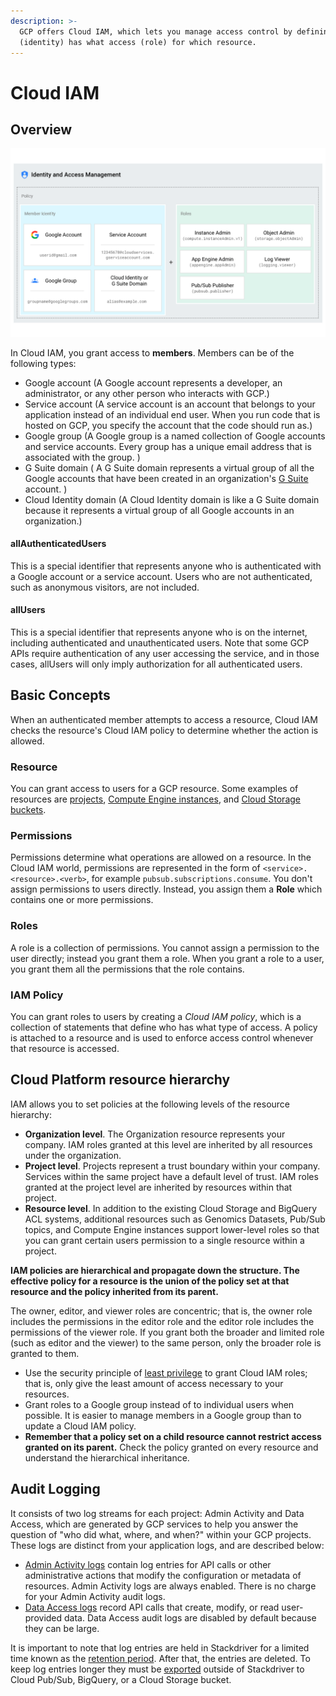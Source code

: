 ```yaml
---
description: >-
  GCP offers Cloud IAM, which lets you manage access control by defining who
  (identity) has what access (role) for which resource.
---
```


# Cloud IAM

## Overview

![Cloud IAM](../../.gitbook/assets/image%20%2822%29.png)

In Cloud IAM, you grant access to **members**. Members can be of the following types:

* Google account \(A Google account represents a developer, an administrator, or any other person who interacts with GCP.\)
* Service account \(A service account is an account that belongs to your application instead of an individual end user. When you run code that is hosted on GCP, you specify the account that the code should run as.\)
* Google group \(A Google group is a named collection of Google accounts and service accounts. Every group has a unique email address that is associated with the group. \)
* G Suite domain \( A G Suite domain represents a virtual group of all the Google accounts that have been created in an organization's [G Suite](https://gsuite.google.com/) account. \)
* Cloud Identity domain \(A Cloud Identity domain is like a G Suite domain because it represents a virtual group of all Google accounts in an organization.\)

#### allAuthenticatedUsers <a id="allauthenticatedusers"></a>

This is a special identifier that represents anyone who is authenticated with a Google account or a service account. Users who are not authenticated, such as anonymous visitors, are not included.

#### allUsers <a id="allusers"></a>

This is a special identifier that represents anyone who is on the internet, including authenticated and unauthenticated users. Note that some GCP APIs require authentication of any user accessing the service, and in those cases, allUsers will only imply authorization for all authenticated users.

## Basic Concepts

When an authenticated member attempts to access a resource, Cloud IAM checks the resource's Cloud IAM policy to determine whether the action is allowed.

### Resource

You can grant access to users for a GCP resource. Some examples of resources are [projects](https://cloud.google.com/resource-manager/docs/cloud-platform-resource-hierarchy#projects), [Compute Engine instances](https://cloud.google.com/compute/docs/instances/), and [Cloud Storage buckets](https://cloud.google.com/storage/docs/key-terms).

### Permissions

Permissions determine what operations are allowed on a resource. In the Cloud IAM world, permissions are represented in the form of `<service>.<resource>.<verb>`, for example `pubsub.subscriptions.consume`.  You don't assign permissions to users directly. Instead, you assign them a **Role** which contains one or more permissions.

### Roles

A role is a collection of permissions. You cannot assign a permission to the user directly; instead you grant them a role. When you grant a role to a user, you grant them all the permissions that the role contains.

### IAM Policy

 You can grant roles to users by creating a _Cloud IAM policy_, which is a collection of statements that define who has what type of access. A policy is attached to a resource and is used to enforce access control whenever that resource is accessed.

## Cloud Platform resource hierarchy

IAM allows you to set policies at the following levels of the resource hierarchy:

* **Organization level**. The Organization resource represents your company. IAM roles granted at this level are inherited by all resources under the organization.
* **Project level**. Projects represent a trust boundary within your company. Services within the same project have a default level of trust. IAM roles granted at the project level are inherited by resources within that project.
* **Resource level**. In addition to the existing Cloud Storage and BigQuery ACL systems, additional resources such as Genomics Datasets, Pub/Sub topics, and Compute Engine instances support lower-level roles so that you can grant certain users permission to a single resource within a project.

**IAM policies are hierarchical and propagate down the structure. The effective policy for a resource is the union of the policy set at that resource and the policy inherited from its parent.**

The owner, editor, and viewer roles are concentric; that is, the owner role includes the permissions in the editor role and the editor role includes the permissions of the viewer role. If you grant both the broader and limited role \(such as editor and the viewer\) to the same person, only the broader role is granted to them.

* Use the security principle of [least privilege](https://en.wikipedia.org/wiki/Principle_of_least_privilege) to grant Cloud IAM roles; that is, only give the least amount of access necessary to your resources.
* Grant roles to a Google group instead of to individual users when possible. It is easier to manage members in a Google group than to update a Cloud IAM policy.
* **Remember that a policy set on a child resource cannot restrict access granted on its parent.** Check the policy granted on every resource and understand the hierarchical inheritance.

## Audit Logging

It consists of two log streams for each project: Admin Activity and Data Access, which are generated by GCP services to help you answer the question of "who did what, where, and when?" within your GCP projects. These logs are distinct from your application logs, and are described below:

* [Admin Activity logs](https://cloud.google.com/logging/docs/audit#admin-activity) contain log entries for API calls or other administrative actions that modify the configuration or metadata of resources. Admin Activity logs are always enabled. There is no charge for your Admin Activity audit logs.
* [Data Access logs](https://cloud.google.com/logging/docs/audit#data-access) record API calls that create, modify, or read user-provided data. Data Access audit logs are disabled by default because they can be large.

 It is important to note that log entries are held in Stackdriver for a limited time known as the [retention period](https://cloud.google.com/logging/quotas#logs_retention_periods). After that, the entries are deleted. To keep log entries longer they must be [exported](https://cloud.google.com/logging/docs/export) outside of Stackdriver to Cloud Pub/Sub, BigQuery, or a Cloud Storage bucket.

